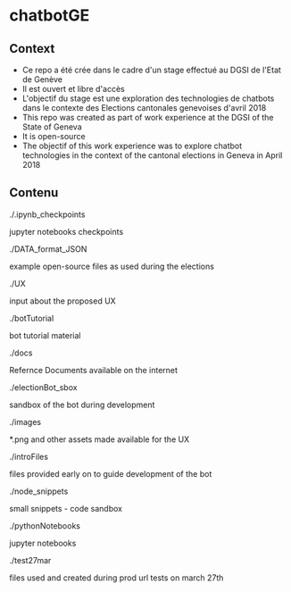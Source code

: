 # chatbotGE

## Context

<ul>
<li>Ce repo a été crée dans le cadre d'un stage effectué au DGSI de l'Etat de Genève</li>
<li>Il est ouvert et libre d'accès</li>
<li>L'objectif du stage est une exploration des technologies de chatbots dans le contexte des Elections cantonales genevoises d'avril 2018</li>

<li>This repo was created as part of work experience at the DGSI of the State of Geneva</li>
<li>It is open-source</li>
<li>The objectif of this work experience was to explore chatbot technologies in the context of the cantonal elections in Geneva in April 2018</li>
</ul>

## Contenu
./.ipynb_checkpoints

jupyter notebooks checkpoints

./DATA_format_JSON

example open-source files as used during the elections

./UX

input about the proposed UX

./botTutorial

bot tutorial material

./docs

Refernce Documents available on the internet

./electionBot_sbox

sandbox of the bot during development

./images

*.png and other assets made available for the UX

./introFiles

files provided early on to guide development of the bot

./node_snippets

small snippets - code sandbox

./pythonNotebooks

jupyter notebooks

./test27mar

files used and created during prod url tests on march 27th